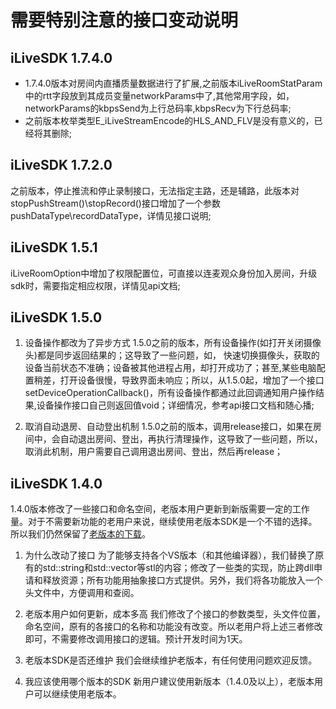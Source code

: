 # 需要特别注意的接口变动说明
## iLiveSDK 1.7.4.0
* 1.7.4.0版本对房间内直播质量数据进行了扩展,之前版本iLiveRoomStatParam中的rtt字段放到其成员变量networkParams中了,其他常用字段，如，networkParams的kbpsSend为上行总码率,kbpsRecv为下行总码率;
* 之前版本枚举类型E_iLiveStreamEncode的HLS_AND_FLV是没有意义的，已经将其删除;

## iLiveSDK 1.7.2.0
之前版本，停止推流和停止录制接口，无法指定主路，还是辅路，此版本对stopPushStream()\stopRecord()接口增加了一个参数pushDataType\recordDataType，详情见接口说明;

## iLiveSDK 1.5.1
iLiveRoomOption中增加了权限配置位，可直接以连麦观众身份加入房间，升级sdk时，需要指定相应权限，详情见api文档;

## iLiveSDK 1.5.0

1. 设备操作都改为了异步方式
1.5.0之前的版本，所有设备操作(如打开关闭摄像头)都是同步返回结果的；这导致了一些问题，如，
快速切换摄像头，获取的设备当前状态不准确；设备被其他进程占用，却打开成功了；甚至,某些电脑配置稍差，打开设备很慢，导致界面未响应；所以，从1.5.0起，增加了一个接口setDeviceOperationCallback()，所有设备操作都通过此回调通知用户操作结果,设备操作接口自己则返回值void；详细情况，参考api接口文档和随心播;

2. 取消自动退房、自动登出机制
1.5.0之前的版本，调用release接口，如果在房间中，会自动退出房间、登出，再执行清理操作，这导致了一些问题，所以，取消此机制，用户需要自己调用退出房间、登出，然后再release；

## iLiveSDK 1.4.0
1.4.0版本修改了一些接口和命名空间，老版本用户更新到新版需要一定的工作量。对于不需要新功能的老用户来说，继续使用老版本SDK是一个不错的选择。所以我们仍然保留了[老版本的下载](http://dldir1.qq.com/hudongzhibo/git/iLiveSDK_PC_Suixinbo/iLiveSDK_1.3.1.0.zip)。

1. 为什么改动了接口
为了能够支持各个VS版本（和其他编译器），我们替换了原有的std::string和std::vector等stl的内容；修改了一些类的实现，防止跨dll申请和释放资源；所有功能用抽象接口方式提供。另外，我们将各功能放入一个头文件中，方便调用和查阅。

2. 老版本用户如何更新，成本多高
我们修改了个接口的参数类型，头文件位置，命名空间，原有的各接口的名称和功能没有改变。所以老用户将上述三者修改即可，不需要修改调用接口的逻辑。预计开发时间为1天。

3. 老版本SDK是否还维护
我们会继续维护老版本，有任何使用问题欢迎反馈。

4. 我应该使用哪个版本的SDK
新用户建议使用新版本（1.4.0及以上），老版本用户可以继续使用老版本。
